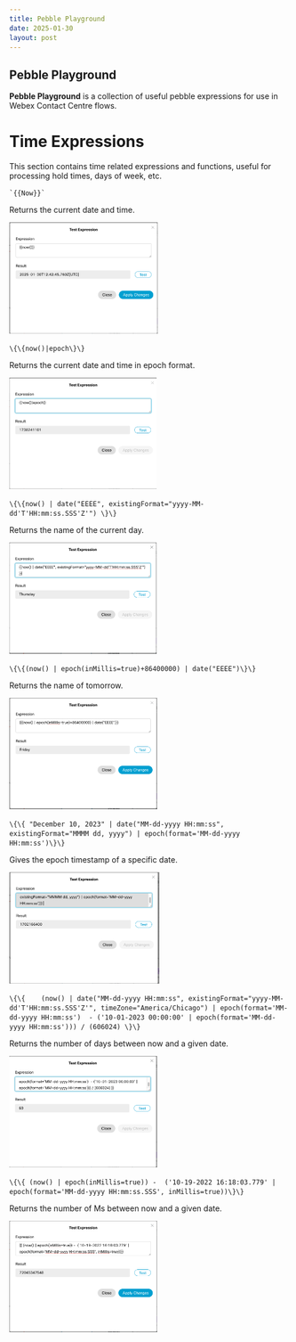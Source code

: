 ```yaml
---
title: Pebble Playground
date: 2025-01-30
layout: post
---
```


## Pebble Playground

**Pebble Playground** is a collection of useful pebble expressions for use in Webex Contact Centre flows.

# Time Expressions

This section contains time related expressions and functions, useful for processing hold times, days of week, etc.

    `{{Now}}`

Returns the current date and time.

<img src="../assets/images/Pebbleplayground/now.png" height="200" />

`\{\{now()|epoch\}\}`

Returns the current date and time in epoch format.

<img src="../assets/images/Pebbleplayground/NowEpoch.png" height="200" />

`\{\{now() | date("EEEE", existingFormat="yyyy-MM-dd'T'HH:mm:ss.SSS'Z'") \}\}`

Returns the name of the current day.

<img src="../assets/images/Pebbleplayground/currentday.png" height="200" />

`\{\{(now() | epoch(inMillis=true)+86400000) | date("EEEE")\}\}`

Returns the name of tomorrow.

<img src="../assets/images/Pebbleplayground/Tomorrow.png" height="200" />

`\{\{ "December 10, 2023" | date("MM-dd-yyyy HH:mm:ss", existingFormat="MMMM dd, yyyy") | epoch(format='MM-dd-yyyy HH:mm:ss')\}\}`

Gives the epoch timestamp of a specific date.

<img src="../assets/images/Pebbleplayground/epochofdate.png" height="200" />

`\{\{    (now() | date("MM-dd-yyyy HH:mm:ss", existingFormat="yyyy-MM-dd'T'HH:mm:ss.SSS'Z'", timeZone="America/Chicago") | epoch(format='MM-dd-yyyy HH:mm:ss')  - ('10-01-2023 00:00:00' | epoch(format='MM-dd-yyyy HH:mm:ss'))) / (606024) \}\}`

Returns the number of days between now and a given date.

<img src="../assets/images/Pebbleplayground/daysbetween.png" height="200" />

`\{\{ (now() | epoch(inMillis=true)) -  ('10-19-2022 16:18:03.779' | epoch(format='MM-dd-yyyy HH:mm:ss.SSS', inMillis=true))\}\}`

Returns the number of Ms between now and a given date.

<img src="../assets/images/Pebbleplayground/msbetweendate.png" height="200" />
